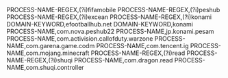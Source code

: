 PROCESS-NAME-REGEX,(?i)fifamobile
PROCESS-NAME-REGEX,(?i)peshub
PROCESS-NAME-REGEX,(?i)excean
PROCESS-NAME-REGEX,(?i)konami
DOMAIN-KEYWORD,efootballhub.net
DOMAIN-KEYWORD,konami
PROCESS-NAME,com.nova.peshub22
PROCESS-NAME,jp.konami.pesam
PROCESS-NAME,com.activision.callofduty.warzone
PROCESS-NAME,com.garena.game.codm
PROCESS-NAME,com.tencent.ig
PROCESS-NAME,com.mojang.minecraft
PROCESS-NAME-REGEX,(?i)read
PROCESS-NAME-REGEX,(?i)shuqi
PROCESS-NAME,com.dragon.read
PROCESS-NAME,com.shuqi.controller
